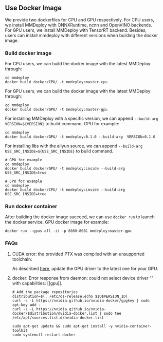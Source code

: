 ## Use Docker Image

We provide two dockerfiles for CPU and GPU respectively. For CPU users, we install MMDeploy with ONNXRuntime, ncnn and OpenVINO backends. For GPU users, we install MMDeploy with TensorRT backend. Besides, users can install mmdeploy with different versions when building the docker image.

### Build docker image

For CPU users, we can build the docker image with the latest MMDeploy through:
```
cd mmdeploy
docker build docker/CPU/ -t mmdeploy:master-cpu
```
For GPU users, we can build the docker image with the latest MMDeploy through:
```
cd mmdeploy
docker build docker/GPU/ -t mmdeploy:master-gpu
```

For installing MMDeploy with a specific version, we can append `--build-arg VERSION=${VERSION}` to build command. GPU for example:
```
cd mmdeploy
docker build docker/GPU/ -t mmdeploy:0.1.0 --build-arg  VERSION=0.1.0
```

For installing libs with the aliyun source, we can append `--build-arg USE_SRC_INSIDE=${USE_SRC_INSIDE}` to build command.
```
# GPU for example
cd mmdeploy
docker build docker/GPU/ -t mmdeploy:inside --build-arg  USE_SRC_INSIDE=true

# CPU for example
cd mmdeploy
docker build docker/CPU/ -t mmdeploy:inside --build-arg  USE_SRC_INSIDE=true
```

### Run docker container

After building the docker image succeed, we can use `docker run` to launch the docker service. GPU docker image for example:
```
docker run --gpus all -it -p 8080:8081 mmdeploy:master-gpu
```

### FAQs

1. CUDA error: the provided PTX was compiled with an unsupported toolchain:

    As described [here](https://forums.developer.nvidia.com/t/cuda-error-the-provided-ptx-was-compiled-with-an-unsupported-toolchain/185754), update the GPU driver to the latest one for your GPU.
2. docker: Error response from daemon: could not select device driver "" with capabilities: [[gpu]].
    ```
    # Add the package repositories
    distribution=$(. /etc/os-release;echo $ID$VERSION_ID)
    curl -s -L https://nvidia.github.io/nvidia-docker/gpgkey | sudo apt-key add -
    curl -s -L https://nvidia.github.io/nvidia-docker/$distribution/nvidia-docker.list | sudo tee /etc/apt/sources.list.d/nvidia-docker.list

    sudo apt-get update && sudo apt-get install -y nvidia-container-toolkit
    sudo systemctl restart docker
    ```
